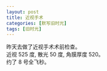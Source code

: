 ```yaml
---
layout: post
title: 近视手术
categories: [默写旧时光]
tags: [旧时光]
---
```


昨天去做了近视手术术前检查。  
近视 525 度, 散光 50 度, 角膜厚度 520。  
约了 8 号全飞秒。
